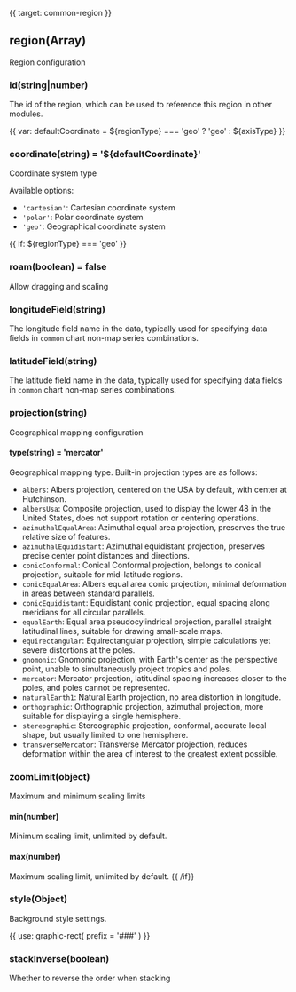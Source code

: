 {{ target: common-region }}

<!-- IRegionSpec -->

## region(Array)

Region configuration

<!-- Chart layout configuration -->
<!-- IRegionSpec -->

### id(string|number)

The id of the region, which can be used to reference this region in other modules.

{{ var: defaultCoordinate = ${regionType} === 'geo' ? 'geo' : ${axisType} }}

### coordinate(string) = '${defaultCoordinate}'

Coordinate system type

Available options:

- `'cartesian'`: Cartesian coordinate system
- `'polar'`: Polar coordinate system
- `'geo'`: Geographical coordinate system

{{ if: ${regionType} === 'geo' }}

### roam(boolean) = false

Allow dragging and scaling

### longitudeField(string)

The longitude field name in the data, typically used for specifying data fields in `common` chart non-map series combinations.

### latitudeField(string)

The latitude field name in the data, typically used for specifying data fields in `common` chart non-map series combinations.

### projection(string)

Geographical mapping configuration

#### type(string) = 'mercator'

Geographical mapping type. Built-in projection types are as follows:

- `albers`: Albers projection, centered on the USA by default, with center at Hutchinson.
- `albersUsa`: Composite projection, used to display the lower 48 in the United States, does not support rotation or centering operations.
- `azimuthalEqualArea`: Azimuthal equal area projection, preserves the true relative size of features.
- `azimuthalEquidistant`: Azimuthal equidistant projection, preserves precise center point distances and directions.
- `conicConformal`: Conical Conformal projection, belongs to conical projection, suitable for mid-latitude regions.
- `conicEqualArea`: Albers equal area conic projection, minimal deformation in areas between standard parallels.
- `conicEquidistant`: Equidistant conic projection, equal spacing along meridians for all circular parallels.
- `equalEarth`: Equal area pseudocylindrical projection, parallel straight latitudinal lines, suitable for drawing small-scale maps.
- `equirectangular`: Equirectangular projection, simple calculations yet severe distortions at the poles.
- `gnomonic`: Gnomonic projection, with Earth's center as the perspective point, unable to simultaneously project tropics and poles.
- `mercator`: Mercator projection, latitudinal spacing increases closer to the poles, and poles cannot be represented.
- `naturalEarth1`: Natural Earth projection, no area distortion in longitude.
- `orthographic`: Orthographic projection, azimuthal projection, more suitable for displaying a single hemisphere.
- `stereographic`: Stereographic projection, conformal, accurate local shape, but usually limited to one hemisphere.
- `transverseMercator`: Transverse Mercator projection, reduces deformation within the area of interest to the greatest extent possible.

### zoomLimit(object)

Maximum and minimum scaling limits

#### min(number)

Minimum scaling limit, unlimited by default.

#### max(number)

Maximum scaling limit, unlimited by default.
{{ /if}}

### style(Object)

Background style settings.

{{ use: graphic-rect(
  prefix = '###'
) }}

### stackInverse(boolean)

Whether to reverse the order when stacking
